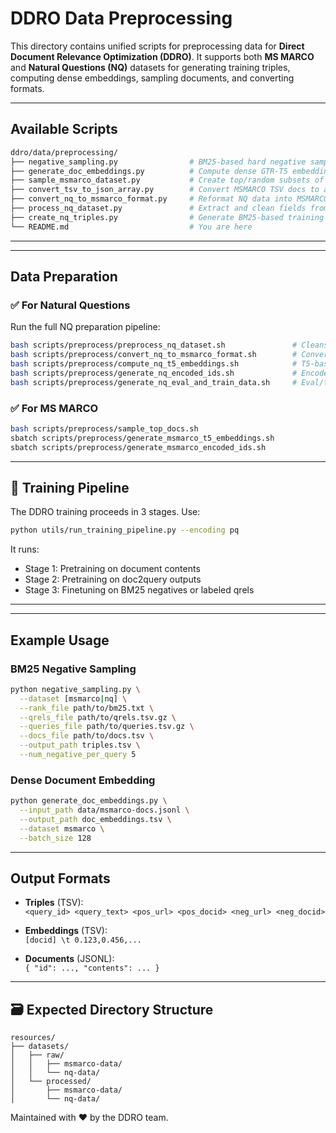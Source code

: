 
#  DDRO Data Preprocessing

This directory contains unified scripts for preprocessing data for **Direct Document Relevance Optimization (DDRO)**. It supports both **MS MARCO** and **Natural Questions (NQ)** datasets for generating training triples, computing dense embeddings, sampling documents, and converting formats.

---


## Available Scripts

```bash
ddro/data/preprocessing/
├── negative_sampling.py                # BM25-based hard negative sampling for MS MARCO or NQ
├── generate_doc_embeddings.py          # Compute dense GTR-T5 embeddings for documents (MS MARCO, NQ)
├── sample_msmarco_dataset.py           # Create top/random subsets of MSMARCO based on relevance frequency
├── convert_tsv_to_json_array.py        # Convert MSMARCO TSV docs to a flat JSON array
├── convert_nq_to_msmarco_format.py     # Reformat NQ data into MSMARCO-style queries and qrels
├── process_nq_dataset.py               # Extract and clean fields from raw NQ into structured format
├── create_nq_triples.py                # Generate BM25-based training triples for NQ
└── README.md                           # You are here
```

---
---
## Data Preparation

### ✅ For Natural Questions

Run the full NQ preparation pipeline:
```bash
bash scripts/preprocess/preprocess_nq_dataset.sh               # Cleans and merges NQ
bash scripts/preprocess/convert_nq_to_msmarco_format.sh        # Converts to MS MARCO style
bash scripts/preprocess/compute_nq_t5_embeddings.sh            # T5-based embeddings
bash scripts/preprocess/generate_nq_encoded_ids.sh             # Encode docids (URL, PQ, Atomic, Summary)
bash scripts/preprocess/generate_nq_eval_and_train_data.sh     # Eval/train file generation
```

### ✅ For MS MARCO

```bash
bash scripts/preprocess/sample_top_docs.sh
sbatch scripts/preprocess/generate_msmarco_t5_embeddings.sh
sbatch scripts/preprocess/generate_msmarco_encoded_ids.sh
```

---

## 🔁 Training Pipeline

The DDRO training proceeds in 3 stages. Use:

```bash
python utils/run_training_pipeline.py --encoding pq
```

It runs:
- Stage 1: Pretraining on document contents
- Stage 2: Pretraining on doc2query outputs
- Stage 3: Finetuning on BM25 negatives or labeled qrels

---

---
##  Example Usage

### BM25 Negative Sampling

```bash
python negative_sampling.py \
  --dataset [msmarco|nq] \
  --rank_file path/to/bm25.txt \
  --qrels_file path/to/qrels.tsv.gz \
  --queries_file path/to/queries.tsv.gz \
  --docs_file path/to/docs.tsv \
  --output_path triples.tsv \
  --num_negative_per_query 5
```

### Dense Document Embedding

```bash
python generate_doc_embeddings.py \
  --input_path data/msmarco-docs.jsonl \
  --output_path doc_embeddings.tsv \
  --dataset msmarco \
  --batch_size 128
```

---

##  Output Formats

- **Triples** (TSV):  
  `<query_id> <query_text> <pos_url> <pos_docid> <neg_url> <neg_docid>`
  
- **Embeddings** (TSV):  
  `[docid] \t 0.123,0.456,...`

- **Documents** (JSONL):  
  `{ "id": ..., "contents": ... }`

---

## 🗃️ Expected Directory Structure

```
resources/
├── datasets/
│   ├── raw/
│   │   ├── msmarco-data/
│   │   └── nq-data/
│   └── processed/
│       ├── msmarco-data/
│       └── nq-data/
```


Maintained with ❤️ by the DDRO team.

